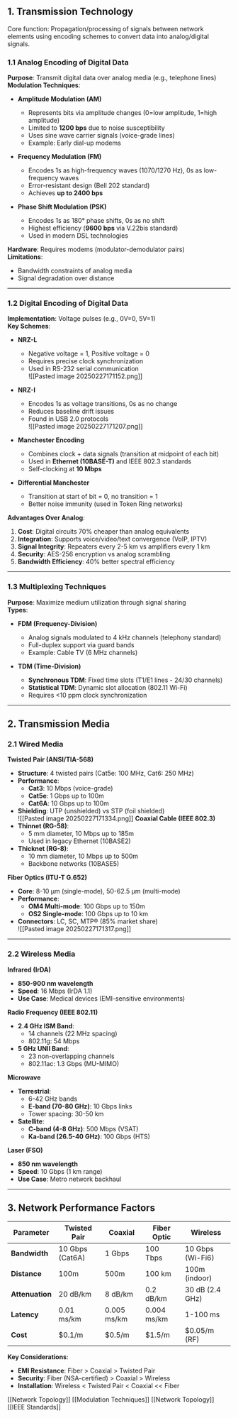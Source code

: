 ## 1. Transmission Technology
Core function: Propagation/processing of signals between network elements using encoding schemes to convert data into analog/digital signals.

### 1.1 Analog Encoding of Digital Data
**Purpose**: Transmit digital data over analog media (e.g., telephone lines)  
**Modulation Techniques**:  
- **Amplitude Modulation (AM)**  
  - Represents bits via amplitude changes (0=low amplitude, 1=high amplitude)  
  - Limited to **1200 bps** due to noise susceptibility  
  - Uses sine wave carrier signals (voice-grade lines)  
  - Example: Early dial-up modems  

- **Frequency Modulation (FM)**  
  - Encodes 1s as high-frequency waves (1070/1270 Hz), 0s as low-frequency waves  
  - Error-resistant design (Bell 202 standard)  
  - Achieves **up to 2400 bps**  

- **Phase Shift Modulation (PSK)**  
  - Encodes 1s as 180° phase shifts, 0s as no shift  
  - Highest efficiency (**9600 bps** via V.22bis standard)  
  - Used in modern DSL technologies  

**Hardware**: Requires modems (modulator-demodulator pairs)  
**Limitations**:  
- Bandwidth constraints of analog media  
- Signal degradation over distance  

---

### 1.2 Digital Encoding of Digital Data
**Implementation**: Voltage pulses (e.g., 0V=0, 5V=1)  
**Key Schemes**:  
- **NRZ-L**  
  - Negative voltage = 1, Positive voltage = 0  
  - Requires precise clock synchronization  
  - Used in RS-232 serial communication  
![[Pasted image 20250227171152.png]]
- **NRZ-I**  
  - Encodes 1s as voltage transitions, 0s as no change  
  - Reduces baseline drift issues  
  - Found in USB 2.0 protocols  
![[Pasted image 20250227171207.png]]
- **Manchester Encoding**  
  - Combines clock + data signals (transition at midpoint of each bit)  
  - Used in **Ethernet (10BASE-T)** and IEEE 802.3 standards  
  - Self-clocking at **10 Mbps**  

- **Differential Manchester**  
  - Transition at start of bit = 0, no transition = 1  
  - Better noise immunity (used in Token Ring networks)  

**Advantages Over Analog**:  
1. **Cost**: Digital circuits 70% cheaper than analog equivalents  
2. **Integration**: Supports voice/video/text convergence (VoIP, IPTV)  
3. **Signal Integrity**: Repeaters every 2-5 km vs amplifiers every 1 km  
4. **Security**: AES-256 encryption vs analog scrambling  
5. **Bandwidth Efficiency**: 40% better spectral efficiency  

---

### 1.3 Multiplexing Techniques
**Purpose**: Maximize medium utilization through signal sharing  
**Types**:  
- **FDM (Frequency-Division)**  
  - Analog signals modulated to 4 kHz channels (telephony standard)  
  - Full-duplex support via guard bands  
  - Example: Cable TV (6 MHz channels)  

- **TDM (Time-Division)**  
  - **Synchronous TDM**: Fixed time slots (T1/E1 lines - 24/30 channels)  
  - **Statistical TDM**: Dynamic slot allocation (802.11 Wi-Fi)  
  - Requires <10 ppm clock synchronization  

---

## 2. Transmission Media

### 2.1 Wired Media
**Twisted Pair (ANSI/TIA-568)**  
- **Structure**: 4 twisted pairs (Cat5e: 100 MHz, Cat6: 250 MHz)  
- **Performance**:  
  - **Cat3**: 10 Mbps (voice-grade)  
  - **Cat5e**: 1 Gbps up to 100m  
  - **Cat6A**: 10 Gbps up to 100m  
- **Shielding**: UTP (unshielded) vs STP (foil shielded)  
![[Pasted image 20250227171334.png]]
**Coaxial Cable (IEEE 802.3)**  
- **Thinnet (RG-58)**:  
  - 5 mm diameter, 10 Mbps up to 185m  
  - Used in legacy Ethernet (10BASE2)  
- **Thicknet (RG-8)**:  
  - 10 mm diameter, 10 Mbps up to 500m  
  - Backbone networks (10BASE5)  

**Fiber Optics (ITU-T G.652)**  
- **Core**: 8-10 µm (single-mode), 50-62.5 µm (multi-mode)  
- **Performance**:  
  - **OM4 Multi-mode**: 100 Gbps up to 150m  
  - **OS2 Single-mode**: 100 Gbps up to 10 km  
- **Connectors**: LC, SC, MTP® (85% market share)  
![[Pasted image 20250227171317.png]]
---

### 2.2 Wireless Media
**Infrared (IrDA)**  
- **850-900 nm wavelength**  
- **Speed**: 16 Mbps (IrDA 1.1)  
- **Use Case**: Medical devices (EMI-sensitive environments)  

**Radio Frequency (IEEE 802.11)**  
- **2.4 GHz ISM Band**:  
  - 14 channels (22 MHz spacing)  
  - 802.11g: 54 Mbps  
- **5 GHz UNII Band**:  
  - 23 non-overlapping channels  
  - 802.11ac: 1.3 Gbps (MU-MIMO)  

**Microwave**  
- **Terrestrial**:  
  - 6-42 GHz bands  
  - **E-band (70-80 GHz)**: 10 Gbps links  
  - Tower spacing: 30-50 km  
- **Satellite**:  
  - **C-band (4-8 GHz)**: 500 Mbps (VSAT)  
  - **Ka-band (26.5-40 GHz)**: 100 Gbps (HTS)  

**Laser (FSO)**  
- **850 nm wavelength**  
- **Speed**: 10 Gbps (1 km range)  
- **Use Case**: Metro network backhaul  

---

## 3. Network Performance Factors
| Parameter       | Twisted Pair       | Coaxial          | Fiber Optic      | Wireless         |
|-----------------|-------------------|------------------|------------------|------------------|
| **Bandwidth**   | 10 Gbps (Cat6A)   | 1 Gbps           | 100 Tbps         | 10 Gbps (Wi-Fi6) |
| **Distance**    | 100m              | 500m             | 100 km           | 100m (indoor)    |
| **Attenuation** | 20 dB/km          | 8 dB/km          | 0.2 dB/km        | 30 dB (2.4 GHz)  |
| **Latency**     | 0.01 ms/km        | 0.005 ms/km      | 0.004 ms/km      | 1-100 ms         |
| **Cost**        | $0.1/m            | $0.5/m           | $1.5/m           | $0.05/m (RF)     |

**Key Considerations**:  
- **EMI Resistance**: Fiber > Coaxial > Twisted Pair  
- **Security**: Fiber (NSA-certified) > Coaxial > Wireless  
- **Installation**: Wireless < Twisted Pair < Coaxial << Fiber  

[[Network Topology]] [[Modulation Techniques]] [[Network Topology]] [[IEEE Standards]]